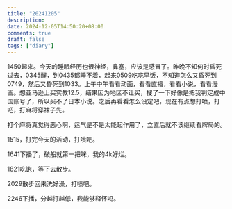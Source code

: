 ```yaml
---
title: "20241205"
description: 
date: 2024-12-05T14:50:20+08:00
comments: true
draft: false
tags: ["diary"]
---
```

1450起来。今天的睡眠经历也很神经，鼻塞，应该是感冒了。昨晚不知何时昏死过去，0345醒，到0435都睡不着，起来0509吃吃早饭，不知道怎么又昏死到0749，然后又昏死到1033。上午中午看看动画，看看直播，看看小说，看看漫画。想亚马逊上买实教12.5，结果因为地区不让买，搜了一下好像是把我判定成中国账号了，所以买不了日本小说。之后再看看怎么设定吧，现在有点想打喷，打吧，打麻将穿袜子先。

打个麻将真觉得恶心啊，运气是不是太能起作用了，立直后就不该继续看牌局的。

1515，打完今天的活动，打喷吧。

1641下播了，破船就第一把咪，我的4k好烂。

1821吃饱，等下去散步。

2029散步回来洗好澡，打喷吧。

2246下播，分越打越低，我能够释怀吗。